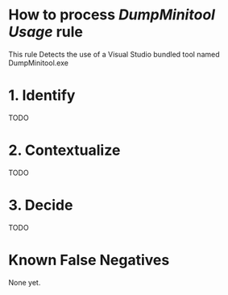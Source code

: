 # How to process *DumpMinitool Usage* rule
This rule Detects the use of a Visual Studio bundled tool named DumpMinitool.exe

# 1. Identify
TODO

# 2. Contextualize
TODO

# 3. Decide
TODO

# Known False Negatives
None yet.
